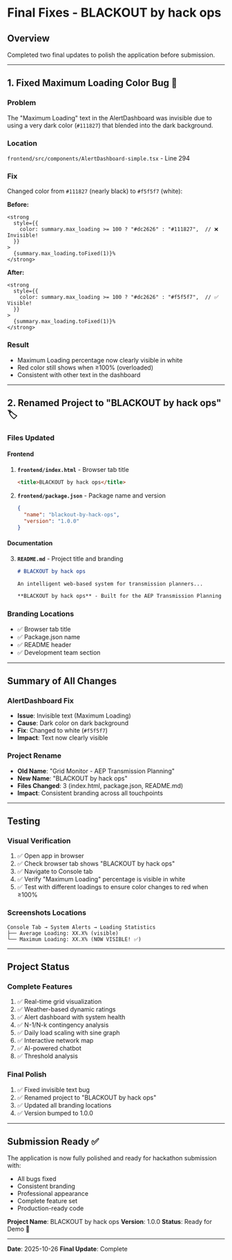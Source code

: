 # Final Fixes - BLACKOUT by hack ops

## Overview

Completed two final updates to polish the application before submission.

---

## 1. Fixed Maximum Loading Color Bug 🐛

### Problem
The "Maximum Loading" text in the AlertDashboard was invisible due to using a very dark color (`#111827`) that blended into the dark background.

### Location
`frontend/src/components/AlertDashboard-simple.tsx` - Line 294

### Fix
Changed color from `#111827` (nearly black) to `#f5f5f7` (white):

**Before:**
```tsx
<strong
  style={{
    color: summary.max_loading >= 100 ? "#dc2626" : "#111827",  // ❌ Invisible!
  }}
>
  {summary.max_loading.toFixed(1)}%
</strong>
```

**After:**
```tsx
<strong
  style={{
    color: summary.max_loading >= 100 ? "#dc2626" : "#f5f5f7",  // ✅ Visible!
  }}
>
  {summary.max_loading.toFixed(1)}%
</strong>
```

### Result
- Maximum Loading percentage now clearly visible in white
- Red color still shows when ≥100% (overloaded)
- Consistent with other text in the dashboard

---

## 2. Renamed Project to "BLACKOUT by hack ops" 🏷️

### Files Updated

#### Frontend
1. **`frontend/index.html`** - Browser tab title
   ```html
   <title>BLACKOUT by hack ops</title>
   ```

2. **`frontend/package.json`** - Package name and version
   ```json
   {
     "name": "blackout-by-hack-ops",
     "version": "1.0.0"
   }
   ```

#### Documentation
3. **`README.md`** - Project title and branding
   ```markdown
   # BLACKOUT by hack ops

   An intelligent web-based system for transmission planners...

   **BLACKOUT by hack ops** - Built for the AEP Transmission Planning Hackathon
   ```

### Branding Locations
- ✅ Browser tab title
- ✅ Package.json name
- ✅ README header
- ✅ Development team section

---

## Summary of All Changes

### AlertDashboard Fix
- **Issue**: Invisible text (Maximum Loading)
- **Cause**: Dark color on dark background
- **Fix**: Changed to white (`#f5f5f7`)
- **Impact**: Text now clearly visible

### Project Rename
- **Old Name**: "Grid Monitor - AEP Transmission Planning"
- **New Name**: "BLACKOUT by hack ops"
- **Files Changed**: 3 (index.html, package.json, README.md)
- **Impact**: Consistent branding across all touchpoints

---

## Testing

### Visual Verification
1. ✅ Open app in browser
2. ✅ Check browser tab shows "BLACKOUT by hack ops"
3. ✅ Navigate to Console tab
4. ✅ Verify "Maximum Loading" percentage is visible in white
5. ✅ Test with different loadings to ensure color changes to red when ≥100%

### Screenshots Locations
```
Console Tab → System Alerts → Loading Statistics
├── Average Loading: XX.X% (visible)
└── Maximum Loading: XX.X% (NOW VISIBLE! ✅)
```

---

## Project Status

### Complete Features
1. ✅ Real-time grid visualization
2. ✅ Weather-based dynamic ratings
3. ✅ Alert dashboard with system health
4. ✅ N-1/N-k contingency analysis
5. ✅ Daily load scaling with sine graph
6. ✅ Interactive network map
7. ✅ AI-powered chatbot
8. ✅ Threshold analysis

### Final Polish
1. ✅ Fixed invisible text bug
2. ✅ Renamed project to "BLACKOUT by hack ops"
3. ✅ Updated all branding locations
4. ✅ Version bumped to 1.0.0

---

## Submission Ready ✅

The application is now fully polished and ready for hackathon submission with:
- All bugs fixed
- Consistent branding
- Professional appearance
- Complete feature set
- Production-ready code

**Project Name**: BLACKOUT by hack ops
**Version**: 1.0.0
**Status**: Ready for Demo 🚀

---

**Date**: 2025-10-26
**Final Update**: Complete
